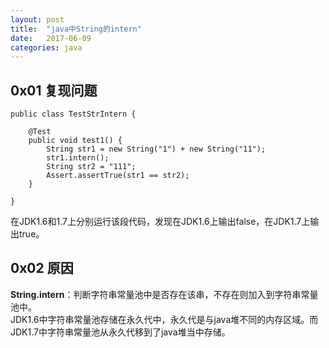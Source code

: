 ```yaml
---
layout: post
title:  "java中String的intern"
date:   2017-06-09
categories: java
---
```


## 0x01 复现问题
```
public class TestStrIntern {
	
	@Test
	public void test1() {
		String str1 = new String("1") + new String("11");
		str1.intern();
		String str2 = "111";
		Assert.assertTrue(str1 == str2);
	}
	
}
```
在JDK1.6和1.7上分别运行该段代码，发现在JDK1.6上输出false，在JDK1.7上输出true。

## 0x02 原因
__String.intern__：判断字符串常量池中是否存在该串，不存在则加入到字符串常量池中。<br>
JDK1.6中字符串常量池存储在永久代中，永久代是与java堆不同的内存区域。而JDK1.7中字符串常量池从永久代移到了java堆当中存储。<br>

